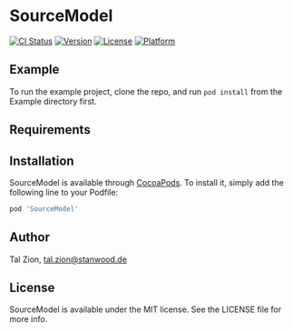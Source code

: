 # SourceModel

[![CI Status](https://img.shields.io/travis/talezion/SourceModel.svg?style=flat)](https://travis-ci.org/talezion/SourceModel)
[![Version](https://img.shields.io/cocoapods/v/SourceModel.svg?style=flat)](https://cocoapods.org/pods/SourceModel)
[![License](https://img.shields.io/cocoapods/l/SourceModel.svg?style=flat)](https://cocoapods.org/pods/SourceModel)
[![Platform](https://img.shields.io/cocoapods/p/SourceModel.svg?style=flat)](https://cocoapods.org/pods/SourceModel)

## Example

To run the example project, clone the repo, and run `pod install` from the Example directory first.

## Requirements

## Installation

SourceModel is available through [CocoaPods](https://cocoapods.org). To install
it, simply add the following line to your Podfile:

```ruby
pod 'SourceModel'
```

## Author

Tal Zion, tal.zion@stanwood.de

## License

SourceModel is available under the MIT license. See the LICENSE file for more info.
